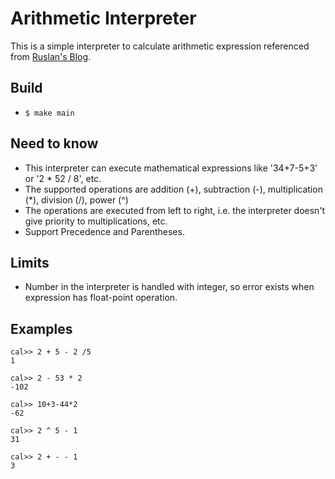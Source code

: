 # Arithmetic Interpreter
This is a simple interpreter to calculate arithmetic expression referenced from [Ruslan's Blog](https://ruslanspivak.com).

## Build
* ```$ make main```

## Need to know
* This interpreter can execute mathematical expressions like '34+7-5+3' or '2 * 52 / 8', etc.
* The supported operations are addition (+), subtraction (-), multiplication (*), division (/), power (^)
* The operations are executed from left to right, i.e. the interpreter doesn't give priority to multiplications, etc.
* Support Precedence and Parentheses.

## Limits
* Number in the interpreter is handled with integer, so error exists when expression has float-point operation.

## Examples
```
cal>> 2 + 5 - 2 /5
1

cal>> 2 - 53 * 2
-102

cal>> 10+3-44*2
-62

cal>> 2 ^ 5 - 1
31

cal>> 2 + - - 1
3
```
